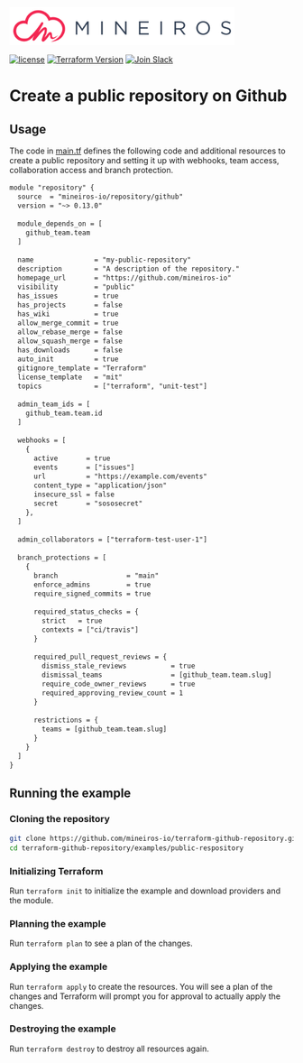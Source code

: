 [<img src="https://raw.githubusercontent.com/mineiros-io/brand/3bffd30e8bdbbde32c143e2650b2faa55f1df3ea/mineiros-primary-logo.svg" width="400"/>][homepage]

[![license][badge-license]][apache20]
[![Terraform Version][badge-terraform]][releases-terraform]
[![Join Slack][badge-slack]][slack]

# Create a public repository on Github

## Usage

The code in [main.tf] defines the following code and additional resources to create
a public repository and setting it up with webhooks, team access, collaboration access and
branch protection.

```hcl
module "repository" {
  source  = "mineiros-io/repository/github"
  version = "~> 0.13.0"

  module_depends_on = [
    github_team.team
  ]

  name               = "my-public-repository"
  description        = "A description of the repository."
  homepage_url       = "https://github.com/mineiros-io"
  visibility         = "public"
  has_issues         = true
  has_projects       = false
  has_wiki           = true
  allow_merge_commit = true
  allow_rebase_merge = false
  allow_squash_merge = false
  has_downloads      = false
  auto_init          = true
  gitignore_template = "Terraform"
  license_template   = "mit"
  topics             = ["terraform", "unit-test"]

  admin_team_ids = [
    github_team.team.id
  ]

  webhooks = [
    {
      active       = true
      events       = ["issues"]
      url          = "https://example.com/events"
      content_type = "application/json"
      insecure_ssl = false
      secret       = "sososecret"
    },
  ]

  admin_collaborators = ["terraform-test-user-1"]

  branch_protections = [
    {
      branch                 = "main"
      enforce_admins         = true
      require_signed_commits = true

      required_status_checks = {
        strict   = true
        contexts = ["ci/travis"]
      }

      required_pull_request_reviews = {
        dismiss_stale_reviews           = true
        dismissal_teams                 = [github_team.team.slug]
        require_code_owner_reviews      = true
        required_approving_review_count = 1
      }

      restrictions = {
        teams = [github_team.team.slug]
      }
    }
  ]
}
```

## Running the example

### Cloning the repository

```bash
git clone https://github.com/mineiros-io/terraform-github-repository.git
cd terraform-github-repository/examples/public-respository
```

### Initializing Terraform

Run `terraform init` to initialize the example and download providers and the module.

### Planning the example

Run `terraform plan` to see a plan of the changes.

### Applying the example

Run `terraform apply` to create the resources.
You will see a plan of the changes and Terraform will prompt you for approval to actually apply the changes.

### Destroying the example

Run `terraform destroy` to destroy all resources again.

<!-- References -->

[main.tf]: https://github.com/mineiros-io/terraform-github-repository/blob/main/examples/public-respository/main.tf
[homepage]: https://mineiros.io/?ref=terraform-github-repository
[badge-license]: https://img.shields.io/badge/license-Apache%202.0-brightgreen.svg
[badge-terraform]: https://img.shields.io/badge/terraform-1.x%20|0.15%20|0.14%20|%200.13%20|%200.12.20+-623CE4.svg?logo=terraform
[badge-slack]: https://img.shields.io/badge/slack-@mineiros--community-f32752.svg?logo=slack
[releases-terraform]: https://github.com/hashicorp/terraform/releases
[apache20]: https://opensource.org/licenses/Apache-2.0
[slack]: https://join.slack.com/t/mineiros-community/shared_invite/zt-ehidestg-aLGoIENLVs6tvwJ11w9WGg
